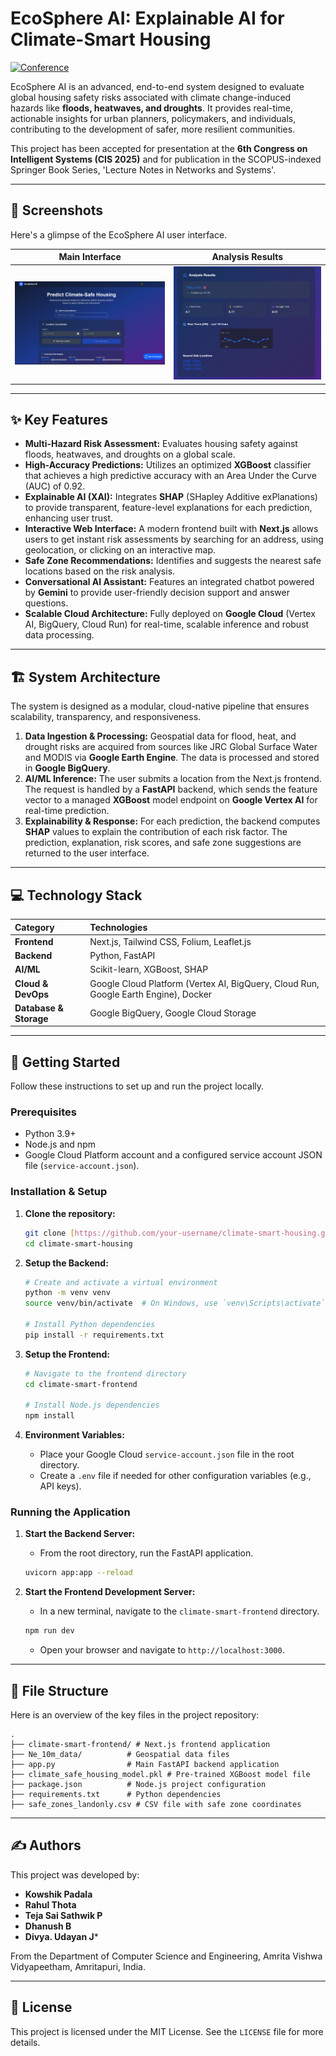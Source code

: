 # EcoSphere AI: Explainable AI for Climate-Smart Housing

[![Conference](https://img.shields.io/badge/CIS%202025-Accepted-brightgreen)](https://scrs.in/conference/cis2025)

EcoSphere AI is an advanced, end-to-end system designed to evaluate global housing safety risks associated with climate change-induced hazards like **floods, heatwaves, and droughts**. It provides real-time, actionable insights for urban planners, policymakers, and individuals, contributing to the development of safer, more resilient communities.

This project has been accepted for presentation at the **6th Congress on Intelligent Systems (CIS 2025)** and for publication in the SCOPUS-indexed Springer Book Series, 'Lecture Notes in Networks and Systems'.

***

## 📸 Screenshots

Here's a glimpse of the EcoSphere AI user interface.

| Main Interface | Analysis Results |
| :---: | :---: |
| ![Main user interface for EcoSphere AI](User.png) | ![Analysis results showing risk scores and trends](Results.png) |

***

## ✨ Key Features

* **Multi-Hazard Risk Assessment:** Evaluates housing safety against floods, heatwaves, and droughts on a global scale.
* **High-Accuracy Predictions:** Utilizes an optimized **XGBoost** classifier that achieves a high predictive accuracy with an Area Under the Curve (AUC) of 0.92.
* **Explainable AI (XAI):** Integrates **SHAP** (SHapley Additive exPlanations) to provide transparent, feature-level explanations for each prediction, enhancing user trust.
* **Interactive Web Interface:** A modern frontend built with **Next.js** allows users to get instant risk assessments by searching for an address, using geolocation, or clicking on an interactive map.
* **Safe Zone Recommendations:** Identifies and suggests the nearest safe locations based on the risk analysis.
* **Conversational AI Assistant:** Features an integrated chatbot powered by **Gemini** to provide user-friendly decision support and answer questions.
* **Scalable Cloud Architecture:** Fully deployed on **Google Cloud** (Vertex AI, BigQuery, Cloud Run) for real-time, scalable inference and robust data processing.

***

## 🏗️ System Architecture

The system is designed as a modular, cloud-native pipeline that ensures scalability, transparency, and responsiveness.

1.  **Data Ingestion & Processing:** Geospatial data for flood, heat, and drought risks are acquired from sources like JRC Global Surface Water and MODIS via **Google Earth Engine**. The data is processed and stored in **Google BigQuery**.
2.  **AI/ML Inference:** The user submits a location from the Next.js frontend. The request is handled by a **FastAPI** backend, which sends the feature vector to a managed **XGBoost** model endpoint on **Google Vertex AI** for real-time prediction.
3.  **Explainability & Response:** For each prediction, the backend computes **SHAP** values to explain the contribution of each risk factor. The prediction, explanation, risk scores, and safe zone suggestions are returned to the user interface.

***

## 💻 Technology Stack

| Category | Technologies |
| :--- | :--- |
| **Frontend** | Next.js, Tailwind CSS, Folium, Leaflet.js |
| **Backend** | Python, FastAPI |
| **AI/ML** | Scikit-learn, XGBoost, SHAP |
| **Cloud & DevOps** | Google Cloud Platform (Vertex AI, BigQuery, Cloud Run, Google Earth Engine), Docker |
| **Database & Storage** | Google BigQuery, Google Cloud Storage |

***

## 🚀 Getting Started

Follow these instructions to set up and run the project locally.

### Prerequisites

* Python 3.9+
* Node.js and npm
* Google Cloud Platform account and a configured service account JSON file (`service-account.json`).

### Installation & Setup

1.  **Clone the repository:**
    ```bash
    git clone [https://github.com/your-username/climate-smart-housing.git](https://github.com/your-username/climate-smart-housing.git)
    cd climate-smart-housing
    ```

2.  **Setup the Backend:**
    ```bash
    # Create and activate a virtual environment
    python -m venv venv
    source venv/bin/activate  # On Windows, use `venv\Scripts\activate`

    # Install Python dependencies
    pip install -r requirements.txt
    ```

3.  **Setup the Frontend:**
    ```bash
    # Navigate to the frontend directory
    cd climate-smart-frontend

    # Install Node.js dependencies
    npm install
    ```

4.  **Environment Variables:**
    * Place your Google Cloud `service-account.json` file in the root directory.
    * Create a `.env` file if needed for other configuration variables (e.g., API keys).

### Running the Application

1.  **Start the Backend Server:**
    * From the root directory, run the FastAPI application.
    ```bash
    uvicorn app:app --reload
    ```

2.  **Start the Frontend Development Server:**
    * In a new terminal, navigate to the `climate-smart-frontend` directory.
    ```bash
    npm run dev
    ```
    * Open your browser and navigate to `http://localhost:3000`.

***

## 📁 File Structure

Here is an overview of the key files in the project repository:
```
.
├── climate-smart-frontend/ # Next.js frontend application
├── Ne_10m_data/          # Geospatial data files
├── app.py                # Main FastAPI backend application
├── climate_safe_housing_model.pkl # Pre-trained XGBoost model file
├── package.json          # Node.js project configuration
├── requirements.txt      # Python dependencies
├── safe_zones_landonly.csv # CSV file with safe zone coordinates
```
***

## ✍️ Authors

This project was developed by:

* **Kowshik Padala**
* **Rahul Thota**
* **Teja Sai Sathwik P**
* **Dhanush B**
* **Divya. Udayan J***

From the Department of Computer Science and Engineering, Amrita Vishwa Vidyapeetham, Amritapuri, India.

***

## 📜 License

This project is licensed under the MIT License. See the `LICENSE` file for more details.
